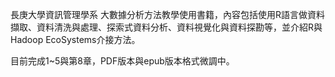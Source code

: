 
長庚大學資訊管理學系 大數據分析方法教學使用書籍，內容包括使用R語言做資料擷取、資料清洗與處理、探索式資料分析、資料視覺化與資料探勘等，並介紹R與Hadoop EcoSystems介接方法。

目前完成1~5與第8章，PDF版本與epub版本格式微調中。

